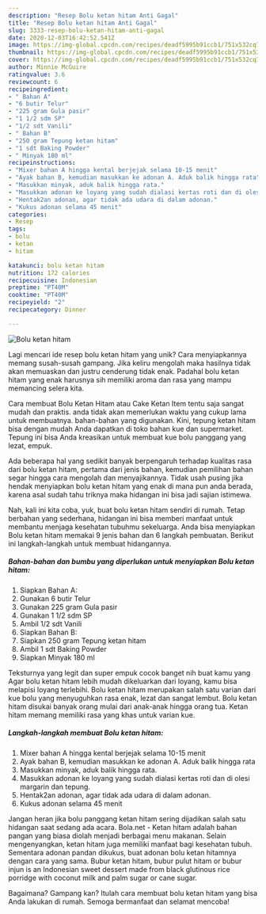```yaml
---
description: "Resep Bolu ketan hitam Anti Gagal"
title: "Resep Bolu ketan hitam Anti Gagal"
slug: 3333-resep-bolu-ketan-hitam-anti-gagal
date: 2020-12-03T16:42:52.541Z
image: https://img-global.cpcdn.com/recipes/deadf5995b91ccb1/751x532cq70/bolu-ketan-hitam-foto-resep-utama.jpg
thumbnail: https://img-global.cpcdn.com/recipes/deadf5995b91ccb1/751x532cq70/bolu-ketan-hitam-foto-resep-utama.jpg
cover: https://img-global.cpcdn.com/recipes/deadf5995b91ccb1/751x532cq70/bolu-ketan-hitam-foto-resep-utama.jpg
author: Minnie McGuire
ratingvalue: 3.6
reviewcount: 6
recipeingredient:
- " Bahan A"
- "6 butir Telur"
- "225 gram Gula pasir"
- "1 1/2 sdm SP"
- "1/2 sdt Vanili"
- " Bahan B"
- "250 gram Tepung ketan hitam"
- "1 sdt Baking Powder"
- " Minyak 180 ml"
recipeinstructions:
- "Mixer bahan A hingga kental berjejak selama 10-15 menit"
- "Ayak bahan B, kemudian masukkan ke adonan A. Aduk balik hingga rata"
- "Masukkan minyak, aduk balik hingga rata."
- "Masukkan adonan ke loyang yang sudah dialasi kertas roti dan di olesi margarin dan tepung."
- "Hentak2an adonan, agar tidak ada udara di dalam adonan."
- "Kukus adonan selama 45 menit"
categories:
- Resep
tags:
- bolu
- ketan
- hitam

katakunci: bolu ketan hitam 
nutrition: 172 calories
recipecuisine: Indonesian
preptime: "PT40M"
cooktime: "PT40M"
recipeyield: "2"
recipecategory: Dinner

---
```



![Bolu ketan hitam](https://img-global.cpcdn.com/recipes/deadf5995b91ccb1/751x532cq70/bolu-ketan-hitam-foto-resep-utama.jpg)

Lagi mencari ide resep bolu ketan hitam yang unik? Cara menyiapkannya memang susah-susah gampang. Jika keliru mengolah maka hasilnya tidak akan memuaskan dan justru cenderung tidak enak. Padahal bolu ketan hitam yang enak harusnya sih memiliki aroma dan rasa yang mampu memancing selera kita.

Cara membuat Bolu Ketan Hitam atau Cake Ketan Item tentu saja sangat mudah dan praktis. anda tidak akan memerlukan waktu yang cukup lama untuk membuatnya. bahan-bahan yang digunakan. Kini, tepung ketan hitam bisa dengan mudah Anda dapatkan di toko bahan kue dan supermarket. Tepung ini bisa Anda kreasikan untuk membuat kue bolu panggang yang lezat, empuk.

Ada beberapa hal yang sedikit banyak berpengaruh terhadap kualitas rasa dari bolu ketan hitam, pertama dari jenis bahan, kemudian pemilihan bahan segar hingga cara mengolah dan menyajikannya. Tidak usah pusing jika hendak menyiapkan bolu ketan hitam yang enak di mana pun anda berada, karena asal sudah tahu triknya maka hidangan ini bisa jadi sajian istimewa.


Nah, kali ini kita coba, yuk, buat bolu ketan hitam sendiri di rumah. Tetap berbahan yang sederhana, hidangan ini bisa memberi manfaat untuk membantu menjaga kesehatan tubuhmu sekeluarga. Anda bisa menyiapkan Bolu ketan hitam memakai 9 jenis bahan dan 6 langkah pembuatan. Berikut ini langkah-langkah untuk membuat hidangannya.

<!--inarticleads1-->

##### Bahan-bahan dan bumbu yang diperlukan untuk menyiapkan Bolu ketan hitam:

1. Siapkan  Bahan A:
1. Gunakan 6 butir Telur
1. Gunakan 225 gram Gula pasir
1. Gunakan 1 1/2 sdm SP
1. Ambil 1/2 sdt Vanili
1. Siapkan  Bahan B:
1. Siapkan 250 gram Tepung ketan hitam
1. Ambil 1 sdt Baking Powder
1. Siapkan  Minyak 180 ml


Teksturnya yang legit dan super empuk cocok banget nih buat kamu yang Agar bolu ketan hitam lebih mudah dikeluarkan dari loyang, kamu bisa melapisi loyang terlebihi. Bolu ketan hitam merupakan salah satu varian dari kue bolu yang menyuguhkan rasa enak, lezat dan sangat lembut. Bolu ketan hitam disukai banyak orang mulai dari anak-anak hingga orang tua. Ketan hitam memang memiliki rasa yang khas untuk varian kue. 

<!--inarticleads2-->

##### Langkah-langkah membuat Bolu ketan hitam:

1. Mixer bahan A hingga kental berjejak selama 10-15 menit
1. Ayak bahan B, kemudian masukkan ke adonan A. Aduk balik hingga rata
1. Masukkan minyak, aduk balik hingga rata.
1. Masukkan adonan ke loyang yang sudah dialasi kertas roti dan di olesi margarin dan tepung.
1. Hentak2an adonan, agar tidak ada udara di dalam adonan.
1. Kukus adonan selama 45 menit


Jangan heran jika bolu panggang ketan hitam sering dijadikan salah satu hidangan saat sedang ada acara. Bola.net - Ketan hitam adalah bahan pangan yang biasa diolah menjadi berbagai menu makanan. Selain mengenyangkan, ketan hitam juga memiliki manfaat bagi kesehatan tubuh. Sementara adonan pandan dikukus, buat adonan bolu ketan hitamnya dengan cara yang sama. Bubur ketan hitam, bubur pulut hitam or bubur injun is an Indonesian sweet dessert made from black glutinous rice porridge with coconut milk and palm sugar or cane sugar. 

Bagaimana? Gampang kan? Itulah cara membuat bolu ketan hitam yang bisa Anda lakukan di rumah. Semoga bermanfaat dan selamat mencoba!
